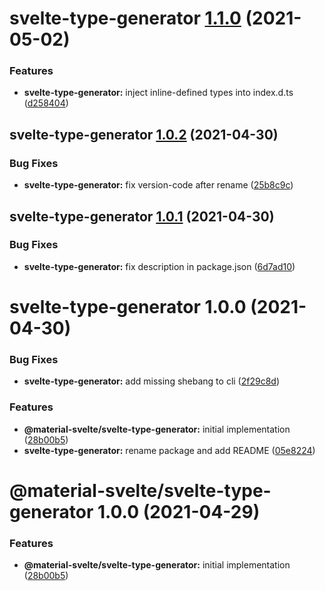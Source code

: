 # svelte-type-generator [1.1.0](https://github.com/material-svelte/material-svelte/compare/svelte-type-generator@1.0.2...svelte-type-generator@1.1.0) (2021-05-02)


### Features

* **svelte-type-generator:** inject inline-defined types into index.d.ts ([d258404](https://github.com/material-svelte/material-svelte/commit/d25840479fd666db9cfe53b3a1261c06a69ee594))

## svelte-type-generator [1.0.2](https://github.com/material-svelte/material-svelte/compare/svelte-type-generator@1.0.1...svelte-type-generator@1.0.2) (2021-04-30)


### Bug Fixes

* **svelte-type-generator:** fix version-code after rename ([25b8c9c](https://github.com/material-svelte/material-svelte/commit/25b8c9cfc42c495e8a5a8ee201ab7fd01a27fdaf))

## svelte-type-generator [1.0.1](https://github.com/material-svelte/material-svelte/compare/svelte-type-generator@1.0.0...svelte-type-generator@1.0.1) (2021-04-30)


### Bug Fixes

* **svelte-type-generator:** fix description in package.json ([6d7ad10](https://github.com/material-svelte/material-svelte/commit/6d7ad10ee69b2bf9077a97db233e3a7d005f2abd))

# svelte-type-generator 1.0.0 (2021-04-30)


### Bug Fixes

* **svelte-type-generator:** add missing shebang to cli ([2f29c8d](https://github.com/material-svelte/material-svelte/commit/2f29c8dc09e08707673526738a19d60339a22799))


### Features

* **@material-svelte/svelte-type-generator:** initial implementation ([28b00b5](https://github.com/material-svelte/material-svelte/commit/28b00b5aad9d0decaa7d226462d971cda2e3f5b4))
* **svelte-type-generator:** rename package and add README ([05e8224](https://github.com/material-svelte/material-svelte/commit/05e8224fa6b1d6ec93c6b82ccf1bf0af3f2dc042))

# @material-svelte/svelte-type-generator 1.0.0 (2021-04-29)


### Features

* **@material-svelte/svelte-type-generator:** initial implementation ([28b00b5](https://github.com/material-svelte/material-svelte/commit/28b00b5aad9d0decaa7d226462d971cda2e3f5b4))
